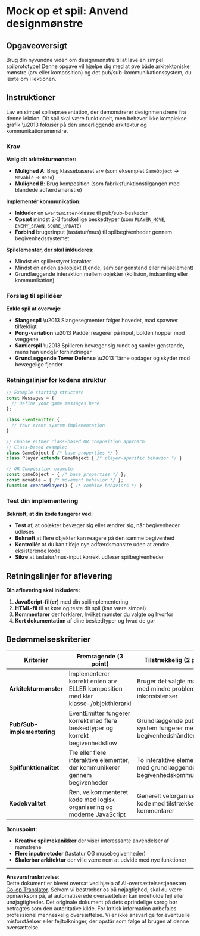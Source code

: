 <!--
CO_OP_TRANSLATOR_METADATA:
{
  "original_hash": "c8fc39a014d08247c082878122e2ba73",
  "translation_date": "2025-10-23T22:12:34+00:00",
  "source_file": "6-space-game/1-introduction/assignment.md",
  "language_code": "da"
}
-->
# Mock op et spil: Anvend designmønstre

## Opgaveoversigt

Brug din nyvundne viden om designmønstre til at lave en simpel spilprototype! Denne opgave vil hjælpe dig med at øve både arkitektoniske mønstre (arv eller komposition) og det pub/sub-kommunikationssystem, du lærte om i lektionen.

## Instruktioner

Lav en simpel spilrepræsentation, der demonstrerer designmønstrene fra denne lektion. Dit spil skal være funktionelt, men behøver ikke komplekse grafik \u2013 fokusér på den underliggende arkitektur og kommunikationsmønstre.

### Krav

**Vælg dit arkitekturmønster:**
- **Mulighed A**: Brug klassebaseret arv (som eksemplet `GameObject` → `Movable` → `Hero`)
- **Mulighed B**: Brug komposition (som fabriksfunktionstilgangen med blandede adfærdsmønstre)

**Implementér kommunikation:**
- **Inkluder** en `EventEmitter`-klasse til pub/sub-beskeder
- **Opsæt** mindst 2-3 forskellige beskedtyper (som `PLAYER_MOVE`, `ENEMY_SPAWN`, `SCORE_UPDATE`)
- **Forbind** brugerinput (tastatur/mus) til spilbegivenheder gennem begivenhedssystemet

**Spilelementer, der skal inkluderes:**
- Mindst én spillerstyret karakter
- Mindst én anden spilobjekt (fjende, samlbar genstand eller miljøelement)
- Grundlæggende interaktion mellem objekter (kollision, indsamling eller kommunikation)

### Forslag til spilidéer

**Enkle spil at overveje:**
- **Slangespil** \u2013 Slangesegmenter følger hovedet, mad spawner tilfældigt
- **Pong-variation** \u2013 Paddel reagerer på input, bolden hopper mod væggene
- **Samlerspil** \u2013 Spilleren bevæger sig rundt og samler genstande, mens han undgår forhindringer
- **Grundlæggende Tower Defense** \u2013 Tårne opdager og skyder mod bevægelige fjender

### Retningslinjer for kodens struktur

```javascript
// Example starting structure
const Messages = {
  // Define your game messages here
};

class EventEmitter {
  // Your event system implementation
}

// Choose either class-based OR composition approach
// Class-based example:
class GameObject { /* base properties */ }
class Player extends GameObject { /* player-specific behavior */ }

// OR Composition example:
const gameObject = { /* base properties */ };
const movable = { /* movement behavior */ };
function createPlayer() { /* combine behaviors */ }
```

### Test din implementering

**Bekræft, at din kode fungerer ved:**
- **Test** af, at objekter bevæger sig eller ændrer sig, når begivenheder udløses
- **Bekræft** at flere objekter kan reagere på den samme begivenhed
- **Kontrollér** at du kan tilføje nye adfærdsmønstre uden at ændre eksisterende kode
- **Sikre** at tastatur/mus-input korrekt udløser spilbegivenheder

## Retningslinjer for aflevering

**Din aflevering skal inkludere:**
1. **JavaScript-fil(er)** med din spilimplementering
2. **HTML-fil** til at køre og teste dit spil (kan være simpel)
3. **Kommentarer** der forklarer, hvilket mønster du valgte og hvorfor
4. **Kort dokumentation** af dine beskedtyper og hvad de gør

## Bedømmelseskriterier

| Kriterier | Fremragende (3 point) | Tilstrækkelig (2 point) | Kræver forbedring (1 point) |
|-----------|-----------------------|-------------------------|-----------------------------|
| **Arkitekturmønster** | Implementerer korrekt enten arv ELLER komposition med klar klasse-/objekthierarki | Bruger det valgte mønster med mindre problemer eller inkonsistenser | Forsøger at bruge mønsteret, men implementeringen har betydelige problemer |
| **Pub/Sub-implementering** | EventEmitter fungerer korrekt med flere beskedtyper og korrekt begivenhedsflow | Grundlæggende pub/sub-system fungerer med noget begivenhedshåndtering | Begivenhedssystemet er til stede, men fungerer ikke pålideligt |
| **Spilfunktionalitet** | Tre eller flere interaktive elementer, der kommunikerer gennem begivenheder | To interaktive elementer med grundlæggende begivenhedskommunikation | Ét element reagerer på begivenheder eller grundlæggende interaktion |
| **Kodekvalitet** | Ren, velkommenteret kode med logisk organisering og moderne JavaScript | Generelt velorganiseret kode med tilstrækkelige kommentarer | Koden fungerer, men mangler organisering eller klare kommentarer |

**Bonuspoint:**
- **Kreative spilmekanikker** der viser interessante anvendelser af mønstrene
- **Flere inputmetoder** (tastatur OG musebegivenheder)
- **Skalerbar arkitektur** der ville være nem at udvide med nye funktioner

---

**Ansvarsfraskrivelse**:  
Dette dokument er blevet oversat ved hjælp af AI-oversættelsestjenesten [Co-op Translator](https://github.com/Azure/co-op-translator). Selvom vi bestræber os på nøjagtighed, skal du være opmærksom på, at automatiserede oversættelser kan indeholde fejl eller unøjagtigheder. Det originale dokument på dets oprindelige sprog bør betragtes som den autoritative kilde. For kritisk information anbefales professionel menneskelig oversættelse. Vi er ikke ansvarlige for eventuelle misforståelser eller fejltolkninger, der opstår som følge af brugen af denne oversættelse.